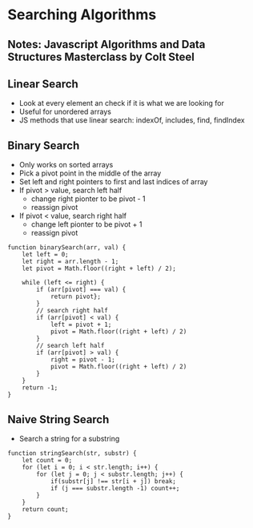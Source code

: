 # Searching Algorithms

## Notes: Javascript Algorithms and Data Structures Masterclass by Colt Steel

## Linear Search

- Look at every element an check if it is what we are looking for
- Useful for unordered arrays
- JS methods that use linear search: indexOf, includes, find, findIndex

## Binary Search

- Only works on sorted arrays
- Pick a pivot point in the middle of the array
- Set left and right pointers to first and last indices of array
- If pivot > value, search left half
  - change right pionter to be pivot - 1
  - reassign pivot
- If pivot < value, search right half
  - change left pionter to be pivot + 1
  - reassign pivot

```JS
function binarySearch(arr, val) {
    let left = 0;
    let right = arr.length - 1;
    let pivot = Math.floor((right + left) / 2);

    while (left <= right) {
        if (arr[pivot] === val) {
            return pivot};
        }
        // search right half
        if (arr[pivot] < val) {
            left = pivot + 1;
            pivot = Math.floor((right + left) / 2)
        }
        // search left half
        if (arr[pivot] > val) {
            right = pivot - 1;
            pivot = Math.floor((right + left) / 2)
        }
    }
    return -1;
}
```

## Naive String Search

- Search a string for a substring

```JS
function stringSearch(str, substr) {
    let count = 0;
    for (let i = 0; i < str.length; i++) {
        for (let j = 0; j < substr.length; j++) {
            if(substr[j] !== str[i + j]) break;
            if (j === substr.length -1) count++;
        }
    }
    return count;
}
```
